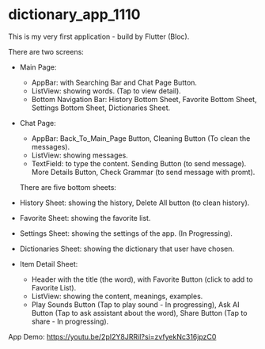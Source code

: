 # dictionary_app_1110

 This is my very first application - build by Flutter (Bloc).

 There are two screens:
- Main Page: 
  + AppBar: with Searching Bar and Chat Page Button.
  + ListView: showing words. (Tap to view detail).
  + Bottom Navigation Bar: History Bottom Sheet, Favorite Bottom Sheet, Settings Bottom Sheet, Dictionaries Sheet.

- Chat Page: 
  + AppBar: Back_To_Main_Page Button, Cleaning Button (To clean the messages).
  + ListView: showing messages.
  + TextField: to type the content. Sending Button (to send message). More Details Button, Check Grammar (to send message with promt).
 
  There are five bottom sheets:
- History Sheet: showing the history, Delete All button (to clean history).
- Favorite Sheet: showing the favorite list.
- Settings Sheet: showing the settings of the app. (In Progressing).
- Dictionaries Sheet: showing the dictionary that user have chosen.
- Item Detail Sheet:
  + Header with the title (the word), with Favorite Button (click to add to Favorite List).
  + ListView: showing the content, meanings, examples.
  + Play Sounds Button (Tap to play sound - In progressing), Ask AI Button (Tap to ask assistant about the word), Share Button (Tap to share - In progressing).


App Demo: https://youtu.be/2pI2Y8JRRiI?si=zvfyekNc316jpzC0

